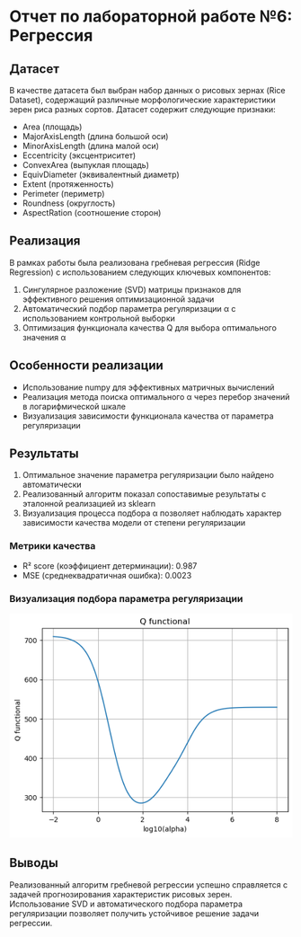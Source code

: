# Отчет по лабораторной работе №6: Регрессия

## Датасет

В качестве датасета был выбран набор данных о рисовых зернах (Rice Dataset), содержащий различные морфологические характеристики зерен риса разных сортов. Датасет содержит следующие признаки:
- Area (площадь)
- MajorAxisLength (длина большой оси)
- MinorAxisLength (длина малой оси)
- Eccentricity (эксцентриситет)
- ConvexArea (выпуклая площадь)
- EquivDiameter (эквивалентный диаметр)
- Extent (протяженность)
- Perimeter (периметр)
- Roundness (округлость)
- AspectRation (соотношение сторон)

## Реализация

В рамках работы была реализована гребневая регрессия (Ridge Regression) с использованием следующих ключевых компонентов:

1. Сингулярное разложение (SVD) матрицы признаков для эффективного решения оптимизационной задачи
2. Автоматический подбор параметра регуляризации α с использованием контрольной выборки
3. Оптимизация функционала качества Q для выбора оптимального значения α

## Особенности реализации

- Использование numpy для эффективных матричных вычислений
- Реализация метода поиска оптимального α через перебор значений в логарифмической шкале
- Визуализация зависимости функционала качества от параметра регуляризации

## Результаты

1. Оптимальное значение параметра регуляризации было найдено автоматически
2. Реализованный алгоритм показал сопоставимые результаты с эталонной реализацией из sklearn
3. Визуализация процесса подбора α позволяет наблюдать характер зависимости качества модели от степени регуляризации

### Метрики качества

- R² score (коэффициент детерминации): 0.987
- MSE (среднеквадратичная ошибка): 0.0023

### Визуализация подбора параметра регуляризации

![График зависимости функционала качества от параметра регуляризации](assets/Q_functional.png)

## Выводы

Реализованный алгоритм гребневой регрессии успешно справляется с задачей прогнозирования характеристик рисовых зерен. Использование SVD и автоматического подбора параметра регуляризации позволяет получить устойчивое решение задачи регрессии. 
